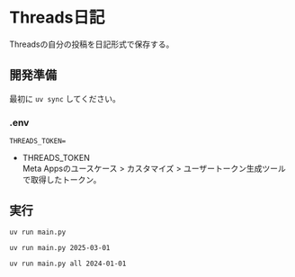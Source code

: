 # Threads日記

Threadsの自分の投稿を日記形式で保存する。

## 開発準備

最初に `uv sync` してください。

### .env

```
THREADS_TOKEN=
```

- THREADS_TOKEN  
  Meta Appsのユースケース > カスタマイズ >  ユーザートークン生成ツールで取得したトークン。

## 実行

```
uv run main.py
```

```
uv run main.py 2025-03-01
```

```
uv run main.py all 2024-01-01
```
